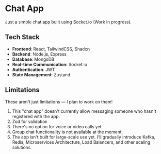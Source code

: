 # Chat App

Just a simple chat app built using Socket.io (Work in progress).

## Tech Stack

- **Frontend**: React, TailwindCSS, Shadcn
- **Backend**: Node.js, Express
- **Database**: MongoDB
- **Real-time Communication**: Socket.io
- **Authentication**: JWT
- **State Management**: Zustand

## Limitations

These aren't just limitations — I plan to work on them!

1) This "chat app" doesn't currently allow messaging someone who hasn't registered with the app.
2) Zod for validation
3) There's no option for voice or video calls yet.
4) Group chat functionality is not available at the moment.
5) The app isn't built for large-scale use yet. I'll gradually introduce Kafka, Redis, Microservices Architecture, Load Balancers, and other scaling solutions.

